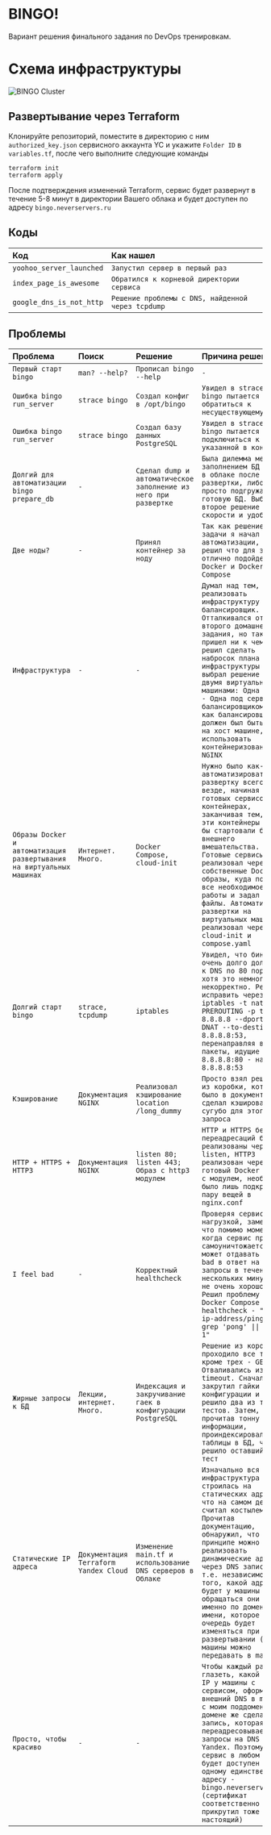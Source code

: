 
# BINGO!
Вариант решения финального задания по  DevOps тренировкам.
# Схема инфраструктуры
![BINGO Cluster](https://github.com/detree05/my-little-project/assets/125824800/6b9150d5-3e3d-4640-bae5-dac1c943a3f0)
## Развертывание через Terraform

Клонируйте репозиторий, поместите в директорию с ним `authorized_key.json` сервисного аккаунта YC и укажите `Folder ID` в `variables.tf`, после чего выполните следующие команды
```
terraform init
terraform apply
```
После подтверждения изменений Terraform, сервис будет развернут в течение 5-8 минут в директории Вашего облака и будет доступен по адресу `bingo.neverservers.ru`

## Коды

| Код | Как нашел    |
| :-------- | :------- |
| `yoohoo_server_launched` | `Запустил сервер в первый раз` |
| `index_page_is_awesome` | `Обратился к корневой директории сервиса` |
| `google_dns_is_not_http` | `Решение проблемы с DNS, найденной через tcpdump` |

  
## Проблемы

| Проблема | Поиск    | Решение | Причина решения |
| :--------- | :---------| :--------- |  :--------- |
| `Первый старт bingo` | `man? --help?` | `Прописал bingo --help` | `-` |
| `Ошибка bingo run_server` | `strace bingo` | `Создал конфиг в /opt/bingo` | `Увидел в strace, что bingo пытается обратиться к несуществующему файлу` |
| `Ошибка bingo run_server` | `strace bingo` | `Создал базу данных PostgreSQL` | `Увидел в strace, что bingo пытается подключиться к БД, указанной в конфиге` |
| `Долгий для автоматизации bingo prepare_db` | `-` | `Сделал dump и автоматическое заполнение из него при развертке` | `Была дилемма между заполнением БД прямо в облаке после развертки, либо просто подгружать уже готовую БД. Выбрал второе решение из-за скорости и удобства` |
| `Две ноды?` | `-` | `Принял контейнер за ноду` | `Так как решение всей задачи я начал с автоматизации, я решил что для этого отлично подойдет Docker и Docker Compose` |
| `Инфраструктура` | `-` | `-` | `Думал над тем, как реализовать инфраструктуру и балансировщик. Отталкивался от второго домашнего задания, но так и не пришел ни к чему, решил сделать набросок плана инфраструктуры и выбрал решение с двумя виртуальными машинами: Одна под БД - Одна под сервис с балансировщиком. Так как балансировщик должен был быть прямо на хост машине, решил использовать контейнеризованный NGINX` |
| `Образы Docker и автоматизация развертывания на виртуальных машинах` | `Интернет. Много.` | `Docker Compose, cloud-init` | `Нужно было как-то автоматизировать развертку всего и везде, начиная от готовых сервисов в контейнерах, заканчивая тем, чтобы эти контейнеры хотя бы стартовали без внешнего вмешательства. Готовые сервисы реализовал через собственные Docker образы, куда поместил все необходимое для работы и задал конфиг файлы. Автоматизацию развертки на виртуальных машинах реализовал через cloud-init и compose.yaml` |
| `Долгий старт bingo` | `strace, tcpdump` | `iptables` | `Увидел, что бинарник очень долго долбится к DNS по 80 порту, хотя это немного некорректно. Решил исправить через iptables -t nat -A PREROUTING -p tcp -d 8.8.8.8 --dport 80 -j DNAT --to-destination 8.8.8.8:53, перенаправляя все пакеты, идущие на 8.8.8.8:80 - на 8.8.8.8:53` |
| `Кэширование` | `Документация NGINX` | `Реализовал кэширование location /long_dummy` | `Просто взял решение из коробки, которое было в документации и сделал кэширование сугубо для этого запроса` |
| `HTTP + HTTPS + HTTP3` | `Документация NGINX` | `listen 80; listen 443; Образ с http3 модулем` | `HTTP и HTTPS без переадресаций были реализованы через два listen, HTTP3 реализован через готовый Docker образ с модулем, необходимо было лишь подкрутить пару вещей в nginx.conf` |
| `I feel bad` | `-` | `Корректный healthcheck` | `Проверяя сервис под нагрузкой, заметил, что помимо моментов, когда сервис просто самоуничтожается, он может отдавать I feel bad в ответ на все запросы в течение нескольких минут, что не очень хорошо. Решил проблему через Docker Compose healthcheck - "curl ip-address/ping \| grep 'pong' \|\| kill 1"` |
| `Жирные запросы к БД` | `Лекции, интернет. Много.` | `Индексация и закручивание гаек в конфигурации PostgreSQL` | `Решение из коробки проходило все тесты, кроме трех - GET'ы. Отваливались из-за timeout. Сначала закрутил гайки в конфигурации и это решило два из трех тестов. Затем, прочитав тонну информации, проиндексировал все таблицы в БД, что решило оставшийся тест` |
| `Статические IP адреса` | `Документация Terraform Yandex Cloud` | `Изменение main.tf и использование DNS серверов в Облаке` | `Изначально вся инфраструктура строилась на статических адресах, что на самом деле я считал костылем. Прочитав документацию, обнаружил, что в принципе можно реализовать динамические адреса через DNS записи, т.е. независимо от того, какой адрес будет у машины - обращаться они будут именно по доменному имени, которое в свою очередь будет изменяться при развертывании (IP машины можно передавать в main.tf)` |
| `Просто, чтобы красиво` | `-` | `-` | `Чтобы каждый раз не глазеть, какой же там IP у машины с сервисом, оформил внешний DNS в main.tf с моим поддоменом, в домене же сделал NS запись, которая переадресовывает запросы на DNS сервер Yandex. Поэтому сервис в любом случае будет доступен по одному единственному адресу - bingo.neverservers.ru (сертификат соответственно прикрутил тоже настоящий)` |
